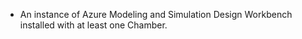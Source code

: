 * An instance of Azure Modeling and Simulation Design Workbench installed with at least one Chamber.